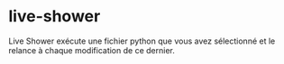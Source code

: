 # live-shower
Live Shower exécute une fichier python que vous avez sélectionné et le relance à chaque modification de ce dernier.
